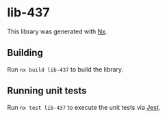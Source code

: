 # lib-437

This library was generated with [Nx](https://nx.dev).

## Building

Run `nx build lib-437` to build the library.

## Running unit tests

Run `nx test lib-437` to execute the unit tests via [Jest](https://jestjs.io).
